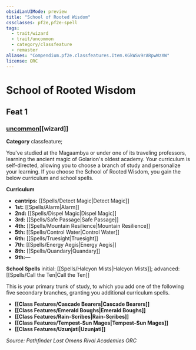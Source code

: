 ```yaml
---
obsidianUIMode: preview
title: "School of Rooted Wisdom"
cssclasses: pf2e,pf2e-spell
tags:
  - trait/wizard
  - trait/uncommon
  - category/classfeature
  - remaster
aliases: "Compendium.pf2e.classfeatures.Item.KGkWSv9rARpwWzXW"
license: ORC
---
```

# School of Rooted Wisdom
## Feat 1
### [uncommon](uncommon "Uncommon Rarity Trait")[[wizard]]

**Category** classfeature; 




You've studied at the Magaambya or under one of its traveling professors, learning the ancient magic of Golarion's oldest academy. Your curriculum is self-directed, allowing you to choose a branch of study and personalize your learning. If you choose the School of Rooted Wisdom, you gain the below curriculum and school spells.

**Curriculum**

*   **cantrips:** [[Spells/Detect Magic|Detect Magic]]
*   **1st:** [[Spells/Alarm|Alarm]]
*   **2nd:** [[Spells/Dispel Magic|Dispel Magic]]
*   **3rd:** [[Spells/Safe Passage|Safe Passage]]
*   **4th:** [[Spells/Mountain Resilience|Mountain Resilience]]
*   **5th:** [[Spells/Control Water|Control Water]]
*   **6th:** [[Spells/Truesight|Truesight]]
*   **7th:** [[Spells/Energy Aegis|Energy Aegis]]
*   **8th:** [[Spells/Quandary|Quandary]]
*   **9th:**—

**School Spells** initial: [[Spells/Halcyon Mists|Halcyon Mists]]; advanced: [[Spells/Call the Ten|Call the Ten]]

This is your primary trunk of study, to which you add one of the following five secondary branches, granting you additional curriculum spells.

*   **[[Class Features/Cascade Bearers|Cascade Bearers]]**
*   **[[Class Features/Emerald Boughs|Emerald Boughs]]**
*   **[[Class Features/Rain-Scribes|Rain-Scribes]]**
*   **[[Class Features/Tempest-Sun Mages|Tempest-Sun Mages]]**
*   **[[Class Features/Uzunjati|Uzunjati]]**

*Source: Pathfinder Lost Omens Rival Academies*
*ORC*